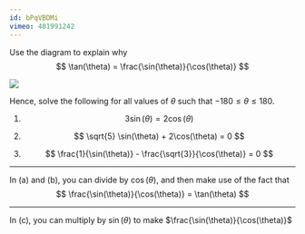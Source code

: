 ```yaml
---
id: bPqVBDMi
vimeo: 481991242
---
```


Use the diagram to explain why
$$
\tan(\theta) = \frac{\sin(\theta)}{\cos(\theta)}
$$

![](/img/learn/sin-over-cos.png)

Hence, solve the following for all values of $\theta$ such that $-180 \leq \theta \leq 180.$

 1. $$
    3\sin(\theta) = 2\cos(\theta)
    $$

 1. $$
    \sqrt{5} \sin(\theta) + 2\cos(\theta) = 0
    $$

 1. $$
    \frac{1}{\sin(\theta)} - \frac{\sqrt{3}}{\cos(\theta)} = 0
    $$

---

In (a) and (b), you can divide by $\cos(\theta)$, and then make use of the fact that
$$
\frac{\sin(\theta)}{\cos(\theta)} = \tan(\theta)
$$

---

In (c), you can multiply by $\sin(\theta)$ to make $\frac{\sin(\theta)}{\cos(\theta)}$
